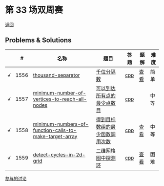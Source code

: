 # 第 33 场双周赛

[返回](../../README.md)

## Problems & Solutions
|     | #   | 名称                 | 题目                  | 答题          | 题解 | 难度 |
| --- | --- | -------------------- | --------------------- | ------------- | ---- | ---- |
| √ | 1556 | [thousand-separator](../../problems/thousand-separator) | [千位分隔数](../../problems/thousand-separator/README.md) | [cpp](../../problems/thousand-separator/SOLUTION.cpp) | [查看](https://leetcode-cn.com/problems/thousand-separator/solution/thousand-separator-by-ikaruga/) | 简单 |
| √ | 1557 | [minimum-number-of-vertices-to-reach-all-nodes](../../problems/minimum-number-of-vertices-to-reach-all-nodes) | [可以到达所有点的最少点数目](../../problems/minimum-number-of-vertices-to-reach-all-nodes/README.md) | [cpp](../../problems/minimum-number-of-vertices-to-reach-all-nodes/SOLUTION.cpp) |   | 中等 |
| √ | 1558 | [minimum-numbers-of-function-calls-to-make-target-array](../../problems/minimum-numbers-of-function-calls-to-make-target-array) | [得到目标数组的最少函数调用次数](../../problems/minimum-numbers-of-function-calls-to-make-target-array/README.md) | [cpp](../../problems/minimum-numbers-of-function-calls-to-make-target-array/SOLUTION.cpp) | [查看](https://leetcode-cn.com/problems/minimum-numbers-of-function-calls-to-make-target-array/solution/minimum-numbers-of-function-by-ikaruga/) | 中等 |
| √ | 1559 | [detect-cycles-in-2d-grid](../../problems/detect-cycles-in-2d-grid) | [二维网格图中探测环](../../problems/detect-cycles-in-2d-grid/README.md) | [cpp](../../problems/detect-cycles-in-2d-grid/SOLUTION.cpp) | [查看](https://leetcode-cn.com/problems/detect-cycles-in-2d-grid/solution/detect-cycles-in-2d-grid-by-ikaruga/) | 困难 |

[参与的讨论](https://leetcode-cn.com/circle/discuss/DBgVnO/view/yB681E/)